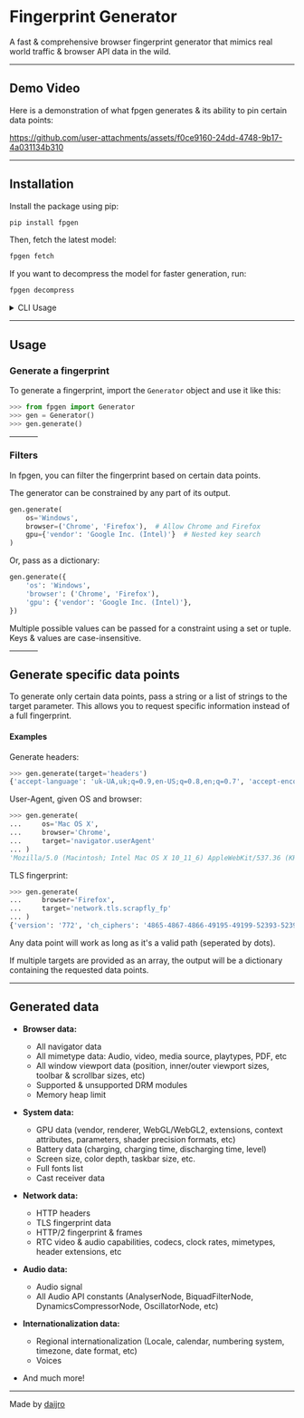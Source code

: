 # Fingerprint Generator

A fast & comprehensive browser fingerprint generator that mimics real world traffic & browser API data in the wild.

---

## Demo Video

Here is a demonstration of what fpgen generates & its ability to pin certain data points:

https://github.com/user-attachments/assets/f0ce9160-24dd-4748-9b17-4a031134b310

---

## Installation

Install the package using pip:

```bash
pip install fpgen
```

Then, fetch the latest model:

```bash
fpgen fetch
```

If you want to decompress the model for faster generation, run:

```bash
fpgen decompress
```

<details>
<summary>CLI Usage</summary>

```
Usage: python -m fpgen [OPTIONS] COMMAND [ARGS]...

Options:
  --help  Show this message and exit.

Commands:
  decompress  Decompress model files for speed efficiency (will take 100mb+)
  fetch       Fetch the latest model from GitHub
  recompress  Compress model files after running decompress
  remove      Remove all downloaded and/or extracted model files

```

</details>

---

## Usage

### Generate a fingerprint

To generate a fingerprint, import the `Generator` object and use it like this:

```python
>>> from fpgen import Generator
>>> gen = Generator()
>>> gen.generate()
```

<hr width=50>

### Filters

In fpgen, you can filter the fingerprint based on certain data points.

The generator can be constrained by any part of its output.

```python
gen.generate(
    os='Windows',
    browser=('Chrome', 'Firefox'),  # Allow Chrome and Firefox
    gpu={'vendor': 'Google Inc. (Intel)'}  # Nested key search
)
```

Or, pass as a dictionary:

```python
gen.generate({
    'os': 'Windows',
    'browser': ('Chrome', 'Firefox'),
    'gpu': {'vendor': 'Google Inc. (Intel)'},
})
```

Multiple possible values can be passed for a constraint using a set or tuple. Keys & values are case-insensitive.

<hr width=50>

## Generate specific data points

To generate only certain data points, pass a string or a list of strings to the target parameter. This allows you to request specific information instead of a full fingerprint.

#### Examples

Generate headers:

```python
>>> gen.generate(target='headers')
{'accept-language': 'uk-UA,uk;q=0.9,en-US;q=0.8,en;q=0.7', 'accept-encoding': 'gzip, deflate, br, zstd', 'accept': '*/*', 'priority': 'u=1, i', 'sec-ch-ua': '"Google Chrome";v="131", "Chromium";v="131", "Not_A Brand";v="24"', 'sec-ch-ua-mobile': '?0', 'sec-ch-ua-platform': '"macOS"', 'sec-fetch-dest': 'empty', 'sec-fetch-mode': 'cors', 'sec-fetch-site': 'same-site', 'sec-gpc': None}
```

User-Agent, given OS and browser:

```python
>>> gen.generate(
...     os='Mac OS X',
...     browser='Chrome',
...     target='navigator.userAgent'
... )
'Mozilla/5.0 (Macintosh; Intel Mac OS X 10_11_6) AppleWebKit/537.36 (KHTML, like Gecko) Chrome/103.0.5060.134 Safari/537.36'
```

TLS fingerprint:

```python
>>> gen.generate(
...     browser='Firefox',
...     target='network.tls.scrapfly_fp'
... )
{'version': '772', 'ch_ciphers': '4865-4867-4866-49195-49199-52393-52392-49196-49200-49162-49161-49171-49172-156-157-47-53', 'ch_extensions': '0-5-10-11-13-16-23-27-28-34-35-43-45-51-65037-65281', 'groups': '4588-29-23-24-25-256-257', 'points': '0', 'compression': '0', 'supported_versions': '772-771', 'supported_protocols': 'h2-http11', 'key_shares': '4588-29-23', 'psk': '1', 'signature_algs': '1027-1283-1539-2052-2053-2054-1025-1281-1537-515-513', 'early_data': '0'}
```

Any data point will work as long as it's a valid path (seperated by dots).

If multiple targets are provided as an array, the output will be a dictionary containing the requested data points.

---

## Generated data

- **Browser data:**

  - All navigator data
  - All mimetype data: Audio, video, media source, playtypes, PDF, etc
  - All window viewport data (position, inner/outer viewport sizes, toolbar & scrollbar sizes, etc)
  - Supported & unsupported DRM modules
  - Memory heap limit

- **System data:**

  - GPU data (vendor, renderer, WebGL/WebGL2, extensions, context attributes, parameters, shader precision formats, etc)
  - Battery data (charging, charging time, discharging time, level)
  - Screen size, color depth, taskbar size, etc.
  - Full fonts list
  - Cast receiver data

- **Network data:**

  - HTTP headers
  - TLS fingerprint data
  - HTTP/2 fingerprint & frames
  - RTC video & audio capabilities, codecs, clock rates, mimetypes, header extensions, etc

- **Audio data:**

  - Audio signal
  - All Audio API constants (AnalyserNode, BiquadFilterNode, DynamicsCompressorNode, OscillatorNode, etc)

- **Internationalization data:**

  - Regional internationalization (Locale, calendar, numbering system, timezone, date format, etc)
  - Voices

- And much more!

---

Made by [daijro](https://github.com/daijro)
